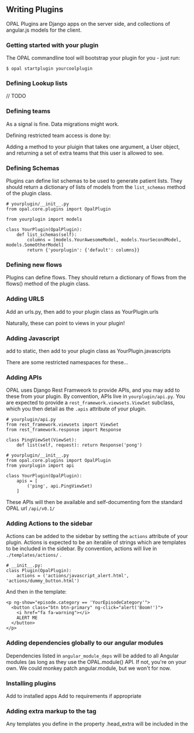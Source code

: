 ## Writing Plugins

OPAL Plugins are Django apps on the server side, and collections of angular.js
models for the client. 

### Getting started with your plugin

The OPAL commandline tool will bootstrap your plugin for you - just run: 

    $ opal startplugin yourcoolplugin

### Defining Lookup lists

// TODO

### Defining teams

As a signal is fine.
Data migrations might work.

Defining restricted team access is done by:

Adding a method to your pluigin that takes one argument, a User object, and returning a set of
extra teams that this user is allowed to see.

### Defining Schemas 

Plugins can define list schemas to be used to generate patient lists. 
They should return a dictionary of lists of models from the
`list_schemas` method of the plugin class.

    # yourplugin/__init__.py
    from opal.core.plugins import OpalPlugin

    from yourplugin import models

    class YourPlugin(OpalPlugin):
        def list_schemas(self):
            columns = [models.YourAwesomeModel, models.YourSecondModel, models.SomeOtherModel]
            return {'yourplugin': {'default': columns}}

### Defining new flows

Plugins can define flows. They should return a dictionary of flows from the 
flows() method of the plugin class.

### Adding URLS

Add an urls.py, then add to your plugin class as YourPlugin.urls

Naturally, these can point to views in your plugin! 

### Adding Javascript

add to static, then add to your plugin class as YourPlugin.javascripts

There are some restricted namespaces for these...

### Adding APIs

OPAL uses Django Rest Framweork to provide APIs, and you may add to these from your plugin.
By convention, APIs live in `yourplugin/api.py`. You are expected to provide a
`rest_framework.viewsets.ViewSet` subclass, which you then detail as the `.apis` attribute
of your plugin.

    # yourplugin/api.py
    from rest_framework.viewsets import ViewSet
    from rest_framework.response import Response

    class PingViewSet(ViewSet):
        def list(self, request): return Response('pong')

    # yourplugin/__init__.py
    from opal.core.plugins import OpalPlugin
    from yourplugin import api

    class YourPlugin(OpalPlugin):
        apis = [
            ('ping', api.PingViewSet)
        ]

These APIs will then be available and self-documenting fom the standard OPAL url `/api/v0.1/`

### Adding Actions to the sidebar

Actions can be added to the sidebar by setting the `actions` attribute of your plugin.
Actions is expected to be an iterable of strings which are templates to be included in
the sidebar. By convention, actions will live in `./templates/actions/` .

    # __init__.py:
    class Plugin(OpalPlugin):
        actions = ('actions/javascript_alert.html', 'actions/dummy_button.html')

And then in the template:

    <p ng-show="episode.category == 'YourEpisodeCategory'">
      <button class="btn btn-primary" ng-click="alert('Boom!')">
        <i href="fa fa-warning"></i>
        ALERT ME
      </button>    
    </p>

### Adding dependencies globally to our angular modules

Dependencies listed in `angular_module_deps` will be added to all Angular modules (as long as they
use the OPAL.module() API. If not, you're on your own. We could monkey patch angular.module, but we
won't for now.

### Installing plugins 

Add to installed apps
Add to requirements if appropriate

### Adding extra markup to the <head> tag

Any templates you define in the property .head_extra will be included in the <head>
